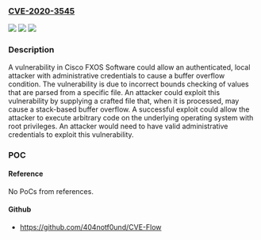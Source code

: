 ### [CVE-2020-3545](https://cve.mitre.org/cgi-bin/cvename.cgi?name=CVE-2020-3545)
![](https://img.shields.io/static/v1?label=Product&message=Cisco%20Firepower%20Extensible%20Operating%20System%20(FXOS)%20&color=blue)
![](https://img.shields.io/static/v1?label=Version&message=n%2Fa&color=blue)
![](https://img.shields.io/static/v1?label=Vulnerability&message=CWE-119&color=brighgreen)

### Description

A vulnerability in Cisco FXOS Software could allow an authenticated, local attacker with administrative credentials to cause a buffer overflow condition. The vulnerability is due to incorrect bounds checking of values that are parsed from a specific file. An attacker could exploit this vulnerability by supplying a crafted file that, when it is processed, may cause a stack-based buffer overflow. A successful exploit could allow the attacker to execute arbitrary code on the underlying operating system with root privileges. An attacker would need to have valid administrative credentials to exploit this vulnerability.

### POC

#### Reference
No PoCs from references.

#### Github
- https://github.com/404notf0und/CVE-Flow

